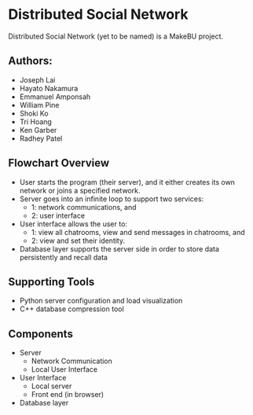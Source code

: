 # Distributed Social Network

Distributed Social Network (yet to be named) is a MakeBU project.

## Authors:

* Joseph Lai
* Hayato Nakamura
* Emmanuel Amponsah
* William Pine
* Shoki Ko
* Tri Hoang
* Ken Garber
* Radhey Patel

## Flowchart Overview
* User starts the program (their server), and it either creates its own network or joins a specified network.
* Server goes into an infinite loop to support two services:
  * 1: network communications, and
  * 2: user interface
* User interface allows the user to:
  * 1: view all chatrooms, view and send messages in chatrooms, and
  * 2: view and set their identity.
* Database layer supports the server side in order to store data persistently and recall data

## Supporting Tools
* Python server configuration and load visualization
* C++ database compression tool

## Components
* Server
  * Network Communication
  * Local User Interface
* User Interface
  * Local server
  * Front end (in browser)
* Database layer

